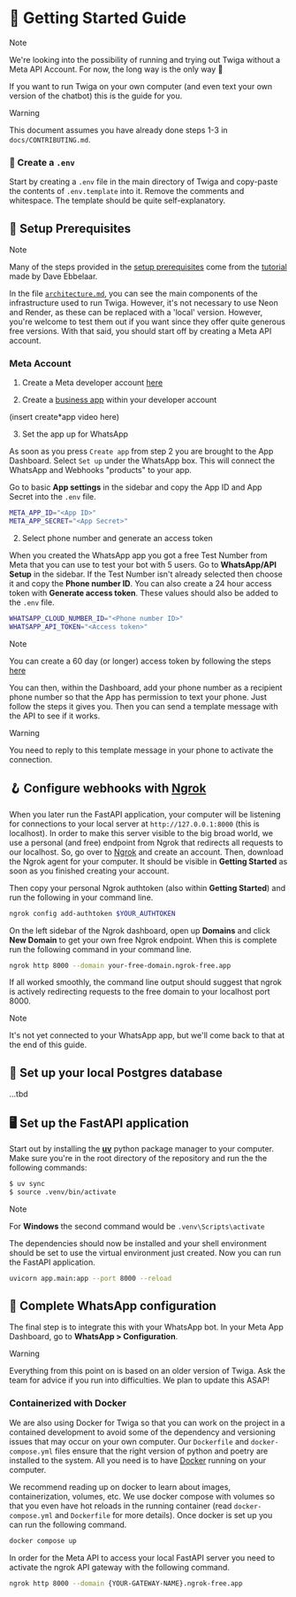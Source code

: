 # 🐣 Getting Started Guide

> [!Note]
>
> We're looking into the possibility of running and trying out Twiga without a Meta API Account. For now, the long way is the only way 😬

If you want to run Twiga on your own computer (and even text your own version of the chatbot) this is the guide for you.

> [!Warning]
>
> This document assumes you have already done steps 1-3 in `docs/CONTRIBUTING.md`.

### 🤫 Create a `.env`

Start by creating a `.env` file in the main directory of Twiga and copy-paste the contents of `.env.template` into it. Remove the comments and whitespace. The template should be quite self-explanatory.

## 👾 Setup Prerequisites

> [!Note]
>
> Many of the steps provided in the [setup prerequisites](#-setup-prerequisites) come from the [tutorial](https://github.com/daveebbelaar/python-whatsapp-bot) made by Dave Ebbelaar.

In the file [`architecture.md`](https://github.com/Tanzania-AI-Community/twiga/blob/main/docs/en/ARCHITECTURE.md), you can see the main components of the infrastructure used to run Twiga. However, it's not necessary to use Neon and Render, as these can be replaced with a 'local' version. However, you're welcome to test them out if you want since they offer quite generous free versions. With that said, you should start off by creating a Meta API account.

### Meta Account

1. Create a Meta developer account [here](https://developers.facebook.com/)

2. Create a [business app](https://developers.facebook.com/docs/development/create-an-app/) within your developer account

(insert create\*app video here)

3. Set the app up for WhatsApp

As soon as you press `Create app` from step 2 you are brought to the App Dashboard. Select `Set up` under the WhatsApp box. This will connect the WhatsApp and Webhooks "products" to your app.

Go to basic **App settings** in the sidebar and copy the App ID and App Secret into the `.env` file.

```bash
META_APP_ID="<App ID>"
META_APP_SECRET="<App Secret>"
```

2. Select phone number and generate an access token

When you created the WhatsApp app you got a free Test Number from Meta that you can use to test your bot with 5 users. Go to **WhatsApp/API Setup** in the sidebar. If the Test Number isn't already selected then choose it and copy the **Phone number ID**. You can also create a 24 hour access token with **Generate access token**. These values should also be added to the `.env` file.

```bash
WHATSAPP_CLOUD_NUMBER_ID="<Phone number ID>"
WHATSAPP_API_TOKEN="<Access token>"
```

> [!Note]
>
> You can create a 60 day (or longer) access token by following the steps [here](https://github.com/daveebbelaar/python-whatsapp-bot?tab=readme-ov-file#step-2-send-messages-with-the-api)

You can then, within the Dashboard, add your phone number as a recipient phone number so that the App has permission to text your phone. Just follow the steps it gives you. Then you can send a template message with the API to see if it works.

> [!Warning]
>
> You need to reply to this template message in your phone to activate the connection.

## 🪝 Configure webhooks with [Ngrok](https://ngrok.com/)

When you later run the FastAPI application, your computer will be listening for connections to your local server at `http://127.0.0.1:8000` (this is localhost). In order to make this server visible to the big broad world, we use a personal (and free) endpoint from Ngrok that redirects all requests to our localhost. So, go over to [Ngrok](https://ngrok.com/) and create an account. Then, download the Ngrok agent for your computer. It should be visible in **Getting Started** as soon as you finished creating your account.

Then copy your personal Ngrok authtoken (also within **Getting Started**) and run the following in your command line.

```bash
ngrok config add-authtoken $YOUR_AUTHTOKEN
```

On the left sidebar of the Ngrok dashboard, open up **Domains** and click **New Domain** to get your own free Ngrok endpoint. When this is complete run the following command in your command line.

```bash
ngrok http 8000 --domain your-free-domain.ngrok-free.app
```

If all worked smoothly, the command line output should suggest that ngrok is actively redirecting requests to the free domain to your localhost port 8000.

> [!Note]
>
> It's not yet connected to your WhatsApp app, but we'll come back to that at the end of this guide.

## 🧠 Set up your local Postgres database

...tbd

## 🖥️ Set up the FastAPI application

Start out by installing the [**uv**](https://docs.astral.sh/uv/) python package manager to your computer. Make sure you're in the root directory of the repository and run the the following commands:

```bash
$ uv sync
$ source .venv/bin/activate
```

> [!Note]
> For **Windows** the second command would be `.venv\Scripts\activate`

The dependencies should now be installed and your shell environment should be set to use the virtual environment just created. Now you can run the FastAPI application.

```sh
uvicorn app.main:app --port 8000 --reload
```

## 📱 Complete WhatsApp configuration

The final step is to integrate this with your WhatsApp bot. In your Meta App Dashboard, go to **WhatsApp > Configuration**.

> [!Warning]
> Everything from this point on is based on an older version of Twiga. Ask the team for advice if you run into difficulties. We plan to update this ASAP!

### Containerized with Docker

We are also using Docker for Twiga so that you can work on the project in a contained development to avoid some of the dependency and versioning issues that may occur on your own computer. Our `Dockerfile` and `docker-compose.yml` files ensure that the right version of python and poetry are installed to the system. All you need is to have [Docker](https://www.docker.com/) running on your computer.

We recommend reading up on docker to learn about images, containerization, volumes, etc. We use docker compose with volumes so that you even have hot reloads in the running container (read `docker-compose.yml` and `Dockerfile` for more details). Once docker is set up you can run the following command.

```sh
docker compose up
```

In order for the Meta API to access your local FastAPI server you need to activate the ngrok API gateway with the following command.

```sh
ngrok http 8000 --domain {YOUR-GATEWAY-NAME}.ngrok-free.app
```
